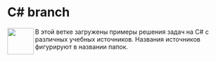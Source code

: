 <link rel="stylesheet" type='text/css' href="https://cdn.jsdelivr.net/gh/devicons/devicon@latest/devicon.min.css" />

# C# branch

<img src="https://cdn.jsdelivr.net/gh/devicons/devicon@latest/icons/csharp/csharp-original.svg" width = "60px" heigth = "60px" align = "left">

В этой ветке загружены примеры решения задач на C# с различных учебных источников. Названия источников фигурируют в названии папок.
